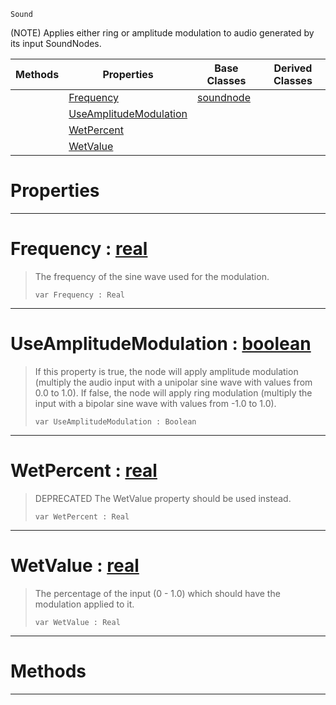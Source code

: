 `Sound`

(NOTE) Applies either ring or amplitude modulation to audio generated by its input SoundNodes.

|Methods|Properties|Base Classes|Derived Classes|
|---|---|---|---|
| |[ Frequency](https://github.com/PlasmaEngine/PlasmaDocs/blob/master/code_reference/class_reference/modulationnode.markdown#frequency-plasma-engine-do)|[soundnode](https://github.com/PlasmaEngine/PlasmaDocs/blob/master/code_reference/class_reference/soundnode.markdown)| |
| |[ UseAmplitudeModulation](https://github.com/PlasmaEngine/PlasmaDocs/blob/master/code_reference/class_reference/modulationnode.markdown#useamplitudemodulation-z)| | |
| |[ WetPercent](https://github.com/PlasmaEngine/PlasmaDocs/blob/master/code_reference/class_reference/modulationnode.markdown#wetpercent-plasma-engine-d)| | |
| |[ WetValue](https://github.com/PlasmaEngine/PlasmaDocs/blob/master/code_reference/class_reference/modulationnode.markdown#wetvalue-plasma-engine-doc)| | |


 #  Properties


---  
 #  Frequency : [real](https://github.com/PlasmaEngine/PlasmaDocs/blob/master/code_reference/lightning_base_types/real.markdown)

> The frequency of the sine wave used for the modulation.
> ``` lang=cpp, name=Lightning
> var Frequency : Real


---  
 #  UseAmplitudeModulation : [boolean](https://github.com/PlasmaEngine/PlasmaDocs/blob/master/code_reference/lightning_base_types/boolean.markdown)

> If this property is true, the node will apply amplitude modulation (multiply the audio input with a unipolar sine wave with values from 0.0 to 1.0). If false, the node will apply ring modulation (multiply the input with a bipolar sine wave with values from -1.0 to 1.0).
> ``` lang=cpp, name=Lightning
> var UseAmplitudeModulation : Boolean


---  
 #  WetPercent : [real](https://github.com/PlasmaEngine/PlasmaDocs/blob/master/code_reference/lightning_base_types/real.markdown)

> DEPRECATED The WetValue property should be used instead.
> ``` lang=cpp, name=Lightning
> var WetPercent : Real


---  
 #  WetValue : [real](https://github.com/PlasmaEngine/PlasmaDocs/blob/master/code_reference/lightning_base_types/real.markdown)

> The percentage of the input (0 - 1.0) which should have the modulation applied to it.
> ``` lang=cpp, name=Lightning
> var WetValue : Real


---  
 #  Methods


---  
 

 